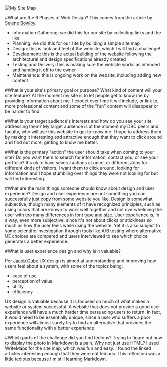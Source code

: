 ![My Site Map](/imgs/SiteMap.JPG)

#What are the 6 Phases of Web Design?
This comes from the article by [Selene Bowlby](http://www.idesignstudios.com/blog/web-design/phases-web-design-development-process/#.Vht0MRNVikp "Selene Bowlby").
- Information Gathering: we did this for our site by collecting links and the like
- Planning: we did this for our site by building a simple site map
- Design: this is look and feel of the website, which I will find a challenge!
- Development: this is the actual building of the website following the architectural and design specifications already created
- Testing and Delivery: this is making sure the website works as intended and handing it off to the owner
- Maintenance: this is ongoing work on the website, including adding new content

#What is your site's primary goal or purpose? What kind of content will your site feature?
At the moment my site is to let people get to know me by providing information about me. I expect over time it wiil include, or link to, more professional content and some of the "fun" content will disappear or be harder to find.

#What is your target audience's interests and how do you see your site addressing them?
My target audience is at the moment my DBC peers and faculty, who will use this website to get to know me. I hope to address them by making it interesting and attractive enough that they want to click around and find out more, getting to know me better.

#What is the primary "action" the user should take when coming to your site? Do you want them to search for information, contact you, or see your portfolio? It's ok to have several actions at once, or different #ons for different kinds of visitors.
I want them to click around, looking for information and I hope stumbling over things they were not looking for but will find interesting.

#What are the main things someone should know about design and user experience?
Design and user experience are not something you can successfully just copy from some website you like. Design is somewhat subjective, though many elements of it have recognized principles, such as using colors that are known to work well together and not overwhelming the user with too many differences in font type and size. User experience is, in a way, even more subjective, since it's not about clicks or stickiness so much as how the user feels while using the website. Yet it is also subject to some scientific investigation through tools like A/B testing where alternative UE choices are compared and users interviewed to see which choice generates a better experience.

#What is user experience design and why is it valuable? 

Per [Jacob Gube](http://www.smashingmagazine.com/2010/10/what-is-user-experience-design-overview-tools-and-resources/ "Jacob Gube") UX design is aimed at understanding and improving how users feel about a system, with some of the topics being:
- ease of use
- perception of value
- utility
- efficiency

UX design is valuable because it is focused on much of what makes a website or system successful. A website that does not provide a good user experience will have a much harder time persuading users to return. In fact, it would need to be essentially unique, since a user who suffers a poor experience will almost surely try to find an alternative that provides the same functionality with a better experience.


#Which parts of the challenge did you find tedious?
Trying to figure out how to display the photo in Markdown is a pain. Why not just use HTML? I used WriteMaps for the site map, which was fun and easy. I found the linked articles interesting enough that they were not tedious.  This reflection was a little tedious because I'm still learning Markdown.

